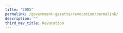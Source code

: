 ```yaml
---
title: "2005"
permalink: /government-gazette/revocation/permalink/
description: ""
third_nav_title: Revocation
---
```

